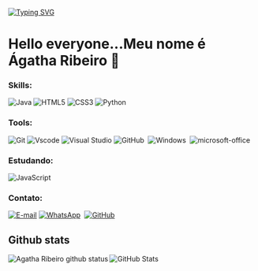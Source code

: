 [![Typing SVG](https://readme-typing-svg.herokuapp.com/?color=0E8AE6&size=35&center=true&vCenter=true&width=1000&lines=Oi,+seja+bem+vindo+ao+meu+perfil!+:%29)](https://git.io/typing-svg)

# Hello everyone...Meu nome é Ágatha Ribeiro 👋

### Skills:
![Java](https://img.shields.io/badge/java-%23ED8B00.svg?style=for-the-badge&logo=openjdk&logoColor=white)
![HTML5](https://img.shields.io/badge/HTML5-E34F26?style=for-the-badge&logo=html5&logoColor=white)
![CSS3](https://img.shields.io/badge/CSS3-1572B6?style=for-the-badge&logo=css3&logoColor=white)
![Python](https://img.shields.io/badge/python-3670A0?style=for-the-badge&logo=python&logoColor=ffdd54)
 
### Tools:
![Git](https://img.shields.io/badge/GIT-E44C30?style=for-the-badge&logo=git&logoColor=white)
![Vscode](https://img.shields.io/badge/Vscode-007ACC?style=for-the-badge&logo=visual-studio-code&logoColor=white)
![Visual Studio](https://img.shields.io/badge/Visual%20Studio-5C2D91.svg?style=for-the-badge&logo=visual-studio&logoColor=white)
![GitHub](https://img.shields.io/badge/-GitHub-0D1117?style=for-the-badge&logo=github&labelColor=0D1117)&nbsp;
![Windows](https://img.shields.io/badge/-Windows-0D1117?style=for-the-badge&logo=windows&labelColor=blue)&nbsp;
![microsoft-office](https://img.shields.io/badge/-microsoft_office-0D1117?style=for-the-badge&logo=microsoft-office&labelColor=blue)&nbsp;
  
### Estudando:
![JavaScript](https://img.shields.io/badge/-JavaScript-0D1117?style=for-the-badge&logo=javascript&labelColor=0D1117&textColor=0D1117)&nbsp;

### Contato:
[![E-mail](https://img.shields.io/badge/-Email-000?style=for-the-badge&logo=microsoft-outlook&logoColor=white)](mailto:agathalyynd@gmail.com)
[![WhatsApp](https://img.shields.io/badge/WhatsApp-234ea94b?style=for-the-badge&logo=whatsapp&logoColor=white)](https://wa.me/55+99+91813586)  
[![GitHub](https://img.shields.io/badge/GitHub-E44C30?style=for-the-badge&logo=github&logoColor=white)](https://github.com/AggieRibeiro)

## Github stats
![GitHub Stats](https://github-readme-stats.vercel.app/api?username=AggieRibeiro)
<img align="left" alt="Agatha Ribeiro github status" src="https://github-readme-stats.vercel.app/api/top-langs/?username=AggieRibeiro" />
